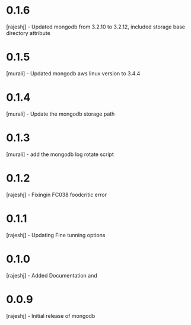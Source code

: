 # 0.1.6
[rajeshj] - Updated mongodb from 3.2.10 to 3.2.12, included storage base directory attribute
# 0.1.5 
[murali] - Updated mongodb aws linux version to 3.4.4
# 0.1.4
[murali]  - Update the mongodb storage path
# 0.1.3
[murali]  - add the mongodb log rotate script 
# 0.1.2
[rajeshj] - Fixingin FC038 foodcritic error
# 0.1.1 
[rajeshj] - Updating Fine tunning options
# 0.1.0 
[rajeshj] - Added Documentation and 
# 0.0.9
[rajeshj] - Initial release of mongodb

